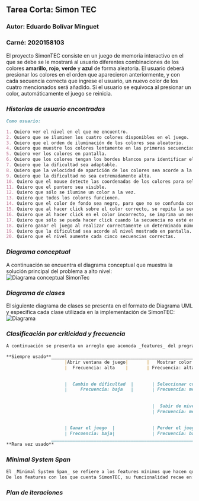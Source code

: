 ## Tarea Corta: Simon TEC
### Autor: Eduardo Bolívar Minguet
### Carné: 2020158103

El proyecto SimonTEC consiste en un juego de memoria interactivo en el que se debe se le mostrará al usuario diferentes combinaciones de los colores **amarillo**, **rojo**, **verde** y **azul** de forma aleatoria. El usuario deberá presionar los colores en el orden que aparecieron anteriormente, y con cada secuencia correcta que ingrese el usuario, un nuevo color de los cuatro mencionados será añadido. Si el usuario se equivoca al presionar un color, automáticamente el juego se reinicia.    

### _Historias de usuario encontradas_
```markdown
Como usuario:

1. Quiero ver el nivel en el que me encuentro.
2. Quiero que se iluminen los cuatro colores disponibles en el juego.
3. Quiero que el orden de iluminación de los colores sea aleatorio.
4. Quiero que muestre los colores lentamente en las primeras secuencias.
5. Quiero ver los colores en pantalla.
6. Quiero que los colores tengan los bordes blancos para identificar el área cuando no estén iluminados.
7. Quiero que la dificultad sea adaptable.
8. Quiero que la velocidad de aparición de los colores sea acorde a la dificultad actual.
9. Quiero que la dificultad no sea extremadamente alta.
10. Quiero que el mouse detecte las coordenadas de los colores para seleccionarlo.
11. Quiero que el puntero sea visible.
12. Quiero que sólo se ilumine un color a la vez.
13. Quiero que todos los colores funcionen.
14. Quiero que el color de fondo sea negro, para que no se confunda con los colores en juego.
15. Quiero que al hacer click sobre el color correcto, se repita la secuencia con otra iluminación al final.
16. Quiero que al hacer click en el color incorrecto, se imprima un mensaje en consola que lo comunique.
17. Quiero que sólo se pueda hacer click cuando la secuencia no esté en ejecución. 
18. Quiero ganar el juego al realizar correctamente un determinado número de secuencias.
19. Quiero que la dificultad sea acorde al nivel mostrado en pantalla.
20. Quiero que el nivel aumente cada cinco secuencias correctas. 
```
### _Diagrama conceptual_
A continuación se encuentra el diagrama conceptual que muestra la solución principal del problema a alto nivel: 
![Diagrama conceptual SimonTec](https://user-images.githubusercontent.com/62963679/116627385-4528c900-a90a-11eb-9374-d34a5064d000.png)

### _Diagrama de clases_
El siguiente diagrama de clases se presenta en el formato de Diagrama UML y especifica cada clase utilizada en la implementación de SimonTEC: ![Diagrama](src)

### _Clasificación por criticidad y frecuencia_
```markdown
A continuación se presenta un arreglo que acomoda _features_ del programa SimonTEC entre barras verticales 

**Siempre usado**___________________________________________________________________________________________________________________
                      |Abrir ventana de juego|       |   Mostrar color  |         |Mostrar nivel actual|      | Repetir secuencia |       
                      |  Frecuencia: alta    |       | Frecuencia: alta |         |  Frecuencia: baja  |      | Frecuencia: media |

                      
                      |  Cambio de dificultad  |       | Seleccionar color |            | Añadir color a la secuencia |
                      |     Frecuencia: baja   |       | Frecuencia: media |            |       Frecuencia: baja      |
                      
                      
                                                       |  Subir de nivel  |
                                                       | Frecuencia: media|

                      
                      | Ganar el juego  |              | Perder el juego |              
                      | Frecuencia: baja|              | Frecuencia: baja|              
                 ____________________________________________________________________________________________________________________
**Rara vez usado**
```
### _Minimal System Span_
```markdown
El _Minimal System Span_ se refiere a los features mínimos que hacen que el programa sea funcional. 
De los features con los que cuenta SimonTEC, su funcionalidad recae en:


```
### _Plan de iteraciones_
```markdown
``` 
